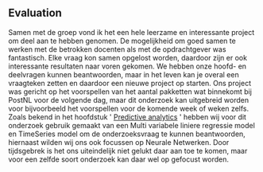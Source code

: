 ## Evaluation

Samen met de groep vond ik het een hele leerzame en interessante project om deel aan te hebben genomen. De mogelijkheid om goed samen te werken met de betrokken docenten als met de opdrachtgever was fantastisch. Elke vraag kon samen opgelost worden, daardoor zijn er ook interessante resultaten naar voren gekomen.
We hebben onze hoofd- en deelvragen kunnen beantwoorden, maar in het leven kan je overal een vraagteken zetten en daardoor een nieuwe project op starten. Ons project was gericht op het voorspellen van het aantal pakketten wat binnekomt bij PostNL voor de volgende dag, maar dit onderzoek kan uitgebreid worden voor bijvoorbeeld het voorspellen voor de komende week of weken zelfs. Zoals bekend in het hoofdstuk ' [Predictive analytics]() ' hebben wij voor dit onderzoek gebruik gemaakt van een Multi variabele liniere regressie model en TimeSeries model om de onderzoeksvraag te kunnen beantwoorden, hiernaast wilden wij ons ook focussen op Neurale Netwerken. Door tijdsgebrek is het ons uiteindelijk niet gelukt daar aan toe te komen, maar voor een zelfde soort onderzoek kan daar wel op gefocust worden.

